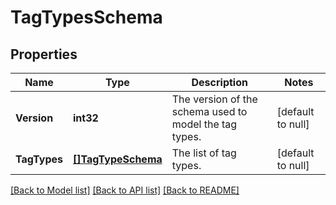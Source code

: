 # TagTypesSchema

## Properties
Name | Type | Description | Notes
------------ | ------------- | ------------- | -------------
**Version** | **int32** | The version of the schema used to model the tag types. | [default to null]
**TagTypes** | [**[]TagTypeSchema**](tagTypeSchema.md) | The list of tag types. | [default to null]

[[Back to Model list]](../README.md#documentation-for-models) [[Back to API list]](../README.md#documentation-for-api-endpoints) [[Back to README]](../README.md)

